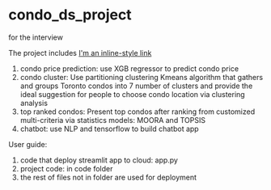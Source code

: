 # condo_ds_project 
for the interview

The project includes
[I'm an inline-style link](https://www.google.com)
1. condo price prediction: use XGB regressor to predict condo price 
2. condo cluster: Use partitioning clustering Kmeans algorithm that gathers and groups Toronto condos into 7 number of clusters and provide the ideal suggestion for people to choose condo location via clustering analysis
3. top ranked condos: Present top condos after ranking from customized
multi-criteria via statistics models: MOORA and TOPSIS
4. chatbot: use NLP and tensorflow to build chatbot app

User guide:
1. code that deploy streamlit app to cloud: app.py
2. project code: in code folder
3. the rest of files not in folder are used for deployment
